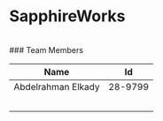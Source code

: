 # SapphireWorks
<br/>
### Team Members

|        Name        |    Id   |
|:------------------:|:-------:|
| Abdelrahman Elkady | 28-9799 |
|                    |         |
|                    |         |
|                    |         |
|                    |         |
|                    |         |
